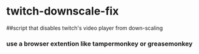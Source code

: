 # twitch-downscale-fix
##script that disables twitch's video player from down-scaling
### use a browser extention like tampermonkey or greasemonkey
